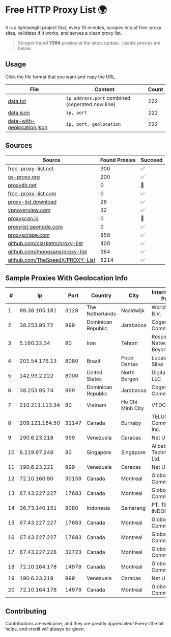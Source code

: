 
# Free HTTP Proxy List 🌍

It is a lightweight project that, every 10 minutes, scrapes lots of free-proxy sites, validates if it works, and serves a clean proxy list.


> Scraper found **7394** proxies at the latest update. Usable proxies are below.

## Usage

Click the file format that you want and copy the URL.


|File|Content|Count|
|----|-------|-----|
|[data.txt](https://raw.githubusercontent.com/themiralay/Proxy-List-World/master/data.txt)|`ip_address:port` combined (seperated new line)|222|
|[data.json](https://raw.githubusercontent.com/themiralay/Proxy-List-World/master/data.json)|`ip, port`|222|
|[data-with-geolocation.json](https://raw.githubusercontent.com/themiralay/Proxy-List-World/master/data-with-geolocation.json)|`ip, port, geolocation`|222|

## Sources

|Source|Found Proxies|Succeed|
|------|-------------|-------|
|[free-proxy-list.net](https://free-proxy-list.net)|300|✅|
|[us-proxy.org](https://www.us-proxy.org)|200|✅|
|[proxydb.net](http://proxydb.net)|0|🚫|
|[free-proxy-list.com](https://free-proxy-list.com/?page=&port=&type%5B%5D=http&type%5B%5D=https&up_time=0&search=Search)|0|✅|
|[proxy-list.download](https://www.proxy-list.download/HTTP)|26|✅|
|[vpnoverview.com](https://vpnoverview.com/privacy/anonymous-browsing/free-proxy-servers)|32|✅|
|[proxyscan.io](https://www.proxyscan.io)|0|🚫|
|[proxylist.geonode.com](https://proxylist.geonode.com/api/proxy-list?limit=300&page=1&sort_by=lastChecked&sort_type=desc&protocols=http,https)|0|✅|
|[proxyscrape.com](https://api.proxyscrape.com/v2/?request=displayproxies&protocol=http&timeout=10000&country=all&ssl=all&anonymity=all)|858|✅|
|[github.com/clarketm/proxy-list](https://raw.githubusercontent.com/clarketm/proxy-list/master/proxy-list-raw.txt)|400|✅|
|[github.com/monosans/proxy-list](https://raw.githubusercontent.com/monosans/proxy-list/main/proxies/http.txt)|364|✅|
|[github.com/TheSpeedX/PROXY-List](https://raw.githubusercontent.com/TheSpeedX/PROXY-List/master/http.txt)|5214|✅|


## Sample Proxies With Geolocation Info

|#|Ip|Port|Country|City|Internet Service Provider|
|-|--|----|-------|----|-------------------------|
|1|89.39.105.181|3128|The Netherlands|Naaldwijk|WorldStream B.V.|
|2|38.253.95.72|999|Dominican Republic|Jarabacoa|Cogent Communications|
|3|5.160.32.34|80|Iran|Tehran|Respina Networks & Beyond PJSC|
|4|201.54.176.13|8080|Brazil|Poco Dantas|Lucas De Souza Silva|
|5|142.93.2.222|8000|United States|North Bergen|DigitalOcean, LLC|
|6|38.253.95.74|999|Dominican Republic|Jarabacoa|Cogent Communications|
|7|210.211.113.34|80|Vietnam|Ho Chi Minh City|VTDC|
|8|209.121.164.50|31147|Canada|Burnaby|TELUS Communications Inc.|
|9|190.6.23.218|999|Venezuela|Caracas|Net Uno|
|10|8.219.97.248|80|Singapore|Singapore|Alibaba (US) Technology Co., Ltd.|
|11|190.6.23.221|999|Venezuela|Caracas|Net Uno|
|12|72.10.160.90|30159|Canada|Montreal|GloboTech Communications|
|13|67.43.227.227|17683|Canada|Montreal|GloboTech Communications|
|14|36.73.140.151|8080|Indonesia|Semarang|PT. TELKOM INDONESIA|
|15|67.43.227.227|17683|Canada|Montreal|GloboTech Communications|
|16|67.43.227.227|17683|Canada|Montreal|GloboTech Communications|
|17|67.43.227.228|32723|Canada|Montreal|GloboTech Communications|
|18|72.10.164.178|14979|Canada|Montreal|GloboTech Communications|
|19|190.6.23.219|999|Venezuela|Caracas|Net Uno|
|20|72.10.164.178|14979|Canada|Montreal|GloboTech Communications|



## Contributing

Contributions are welcome, and they are greatly appreciated! Every
little bit helps, and credit will always be given.

